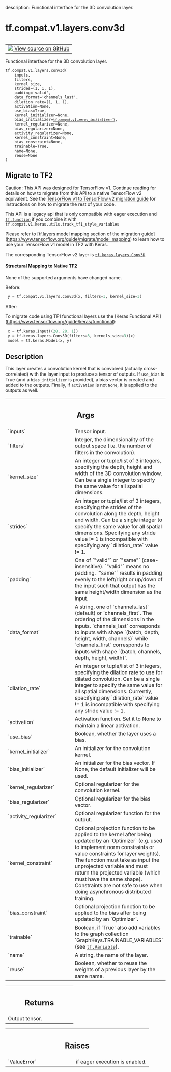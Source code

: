 description: Functional interface for the 3D convolution layer.

<div itemscope itemtype="http://developers.google.com/ReferenceObject">
<meta itemprop="name" content="tf.compat.v1.layers.conv3d" />
<meta itemprop="path" content="Stable" />
</div>

# tf.compat.v1.layers.conv3d

<!-- Insert buttons and diff -->

<table class="tfo-notebook-buttons tfo-api nocontent" align="left">
<td>
  <a target="_blank" href="https://github.com/keras-team/keras/tree/v2.15.0/keras/legacy_tf_layers/convolutional.py#L728-L880">
    <img src="https://www.tensorflow.org/images/GitHub-Mark-32px.png" />
    View source on GitHub
  </a>
</td>
</table>



Functional interface for the 3D convolution layer.


<pre class="devsite-click-to-copy prettyprint lang-py tfo-signature-link">
<code>tf.compat.v1.layers.conv3d(
    inputs,
    filters,
    kernel_size,
    strides=(1, 1, 1),
    padding=&#x27;valid&#x27;,
    data_format=&#x27;channels_last&#x27;,
    dilation_rate=(1, 1, 1),
    activation=None,
    use_bias=True,
    kernel_initializer=None,
    bias_initializer=<a href="../../../../tf/compat/v1/zeros_initializer.md"><code>tf.compat.v1.zeros_initializer()</code></a>,
    kernel_regularizer=None,
    bias_regularizer=None,
    activity_regularizer=None,
    kernel_constraint=None,
    bias_constraint=None,
    trainable=True,
    name=None,
    reuse=None
)
</code></pre>





 <section><devsite-expandable expanded>
 <h2 class="showalways">Migrate to TF2</h2>

Caution: This API was designed for TensorFlow v1.
Continue reading for details on how to migrate from this API to a native
TensorFlow v2 equivalent. See the
[TensorFlow v1 to TensorFlow v2 migration guide](https://www.tensorflow.org/guide/migrate)
for instructions on how to migrate the rest of your code.

This API is a legacy api that is only compatible with eager execution and
<a href="../../../../tf/function.md"><code>tf.function</code></a> if you combine it with
`tf.compat.v1.keras.utils.track_tf1_style_variables`

Please refer to [tf.layers model mapping section of the migration guide]
(https://www.tensorflow.org/guide/migrate/model_mapping)
to learn how to use your TensorFlow v1 model in TF2 with Keras.

The corresponding TensorFlow v2 layer is <a href="../../../../tf/keras/layers/Conv3D.md"><code>tf.keras.layers.Conv3D</code></a>.


#### Structural Mapping to Native TF2

None of the supported arguments have changed name.

Before:

```python
 y = tf.compat.v1.layers.conv3d(x, filters=3, kernel_size=3)
```

After:

To migrate code using TF1 functional layers use the [Keras Functional API]
(https://www.tensorflow.org/guide/keras/functional):

```python
 x = tf.keras.Input((28, 28, 1))
 y = tf.keras.layers.Conv3D(filters=3, kernels_size=3)(x)
 model = tf.keras.Model(x, y)
```

 </aside></devsite-expandable></section>

<h2>Description</h2>

<!-- Placeholder for "Used in" -->

This layer creates a convolution kernel that is convolved
(actually cross-correlated) with the layer input to produce a tensor of
outputs. If `use_bias` is True (and a `bias_initializer` is provided),
a bias vector is created and added to the outputs. Finally, if
`activation` is not `None`, it is applied to the outputs as well.

<!-- Tabular view -->
 <table class="responsive fixed orange">
<colgroup><col width="214px"><col></colgroup>
<tr><th colspan="2"><h2 class="add-link">Args</h2></th></tr>

<tr>
<td>
`inputs`<a id="inputs"></a>
</td>
<td>
Tensor input.
</td>
</tr><tr>
<td>
`filters`<a id="filters"></a>
</td>
<td>
Integer, the dimensionality of the output space (i.e. the number
of filters in the convolution).
</td>
</tr><tr>
<td>
`kernel_size`<a id="kernel_size"></a>
</td>
<td>
An integer or tuple/list of 3 integers, specifying the
depth, height and width of the 3D convolution window.
Can be a single integer to specify the same value for
all spatial dimensions.
</td>
</tr><tr>
<td>
`strides`<a id="strides"></a>
</td>
<td>
An integer or tuple/list of 3 integers,
specifying the strides of the convolution along the depth,
height and width.
Can be a single integer to specify the same value for
all spatial dimensions.
Specifying any stride value != 1 is incompatible with specifying
any `dilation_rate` value != 1.
</td>
</tr><tr>
<td>
`padding`<a id="padding"></a>
</td>
<td>
One of `"valid"` or `"same"` (case-insensitive).
`"valid"` means no padding. `"same"` results in padding evenly to
the left/right or up/down of the input such that output has the same
height/width dimension as the input.
</td>
</tr><tr>
<td>
`data_format`<a id="data_format"></a>
</td>
<td>
A string, one of `channels_last` (default) or
`channels_first`. The ordering of the dimensions in the inputs.
`channels_last` corresponds to inputs with shape
`(batch, depth, height, width, channels)` while `channels_first`
corresponds to inputs with shape
`(batch, channels, depth, height, width)`.
</td>
</tr><tr>
<td>
`dilation_rate`<a id="dilation_rate"></a>
</td>
<td>
An integer or tuple/list of 3 integers, specifying
the dilation rate to use for dilated convolution.
Can be a single integer to specify the same value for
all spatial dimensions.
Currently, specifying any `dilation_rate` value != 1 is
incompatible with specifying any stride value != 1.
</td>
</tr><tr>
<td>
`activation`<a id="activation"></a>
</td>
<td>
Activation function. Set it to None to maintain a
linear activation.
</td>
</tr><tr>
<td>
`use_bias`<a id="use_bias"></a>
</td>
<td>
Boolean, whether the layer uses a bias.
</td>
</tr><tr>
<td>
`kernel_initializer`<a id="kernel_initializer"></a>
</td>
<td>
An initializer for the convolution kernel.
</td>
</tr><tr>
<td>
`bias_initializer`<a id="bias_initializer"></a>
</td>
<td>
An initializer for the bias vector. If None, the default
initializer will be used.
</td>
</tr><tr>
<td>
`kernel_regularizer`<a id="kernel_regularizer"></a>
</td>
<td>
Optional regularizer for the convolution kernel.
</td>
</tr><tr>
<td>
`bias_regularizer`<a id="bias_regularizer"></a>
</td>
<td>
Optional regularizer for the bias vector.
</td>
</tr><tr>
<td>
`activity_regularizer`<a id="activity_regularizer"></a>
</td>
<td>
Optional regularizer function for the output.
</td>
</tr><tr>
<td>
`kernel_constraint`<a id="kernel_constraint"></a>
</td>
<td>
Optional projection function to be applied to the
kernel after being updated by an `Optimizer` (e.g. used to implement
norm constraints or value constraints for layer weights). The function
must take as input the unprojected variable and must return the
projected variable (which must have the same shape). Constraints are
not safe to use when doing asynchronous distributed training.
</td>
</tr><tr>
<td>
`bias_constraint`<a id="bias_constraint"></a>
</td>
<td>
Optional projection function to be applied to the
bias after being updated by an `Optimizer`.
</td>
</tr><tr>
<td>
`trainable`<a id="trainable"></a>
</td>
<td>
Boolean, if `True` also add variables to the graph collection
`GraphKeys.TRAINABLE_VARIABLES` (see <a href="../../../../tf/Variable.md"><code>tf.Variable</code></a>).
</td>
</tr><tr>
<td>
`name`<a id="name"></a>
</td>
<td>
A string, the name of the layer.
</td>
</tr><tr>
<td>
`reuse`<a id="reuse"></a>
</td>
<td>
Boolean, whether to reuse the weights of a previous layer
by the same name.
</td>
</tr>
</table>



<!-- Tabular view -->
 <table class="responsive fixed orange">
<colgroup><col width="214px"><col></colgroup>
<tr><th colspan="2"><h2 class="add-link">Returns</h2></th></tr>
<tr class="alt">
<td colspan="2">
Output tensor.
</td>
</tr>

</table>



<!-- Tabular view -->
 <table class="responsive fixed orange">
<colgroup><col width="214px"><col></colgroup>
<tr><th colspan="2"><h2 class="add-link">Raises</h2></th></tr>

<tr>
<td>
`ValueError`<a id="ValueError"></a>
</td>
<td>
if eager execution is enabled.
</td>
</tr>
</table>


